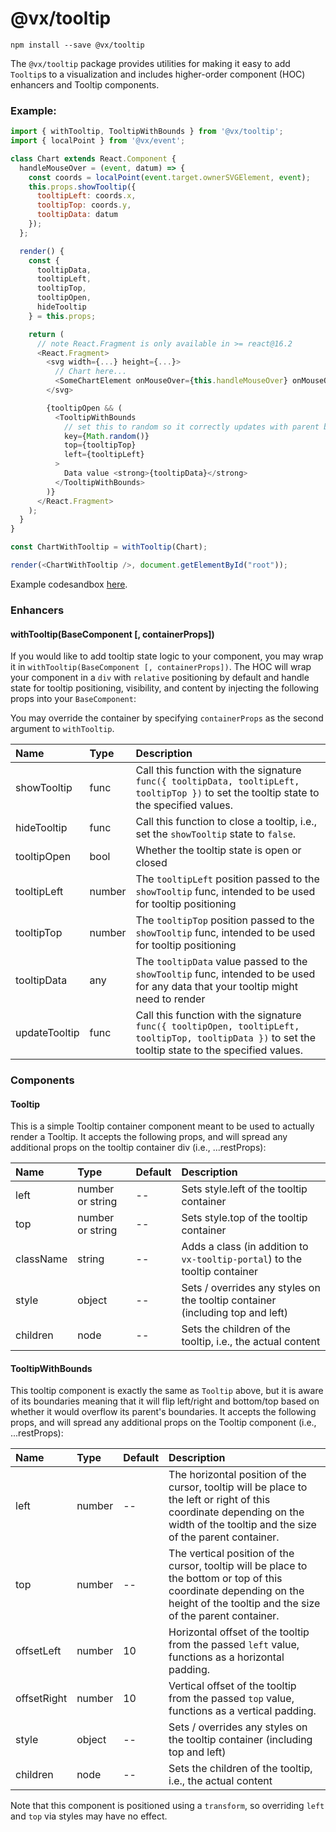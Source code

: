 # @vx/tooltip

```
npm install --save @vx/tooltip
```

The `@vx/tooltip` package provides utilities for making it easy to add `Tooltip`s to a visualization and includes higher-order component (HOC) enhancers and Tooltip components.

### Example:
``` js
import { withTooltip, TooltipWithBounds } from '@vx/tooltip';
import { localPoint } from '@vx/event';

class Chart extends React.Component {
  handleMouseOver = (event, datum) => {
    const coords = localPoint(event.target.ownerSVGElement, event);
    this.props.showTooltip({
      tooltipLeft: coords.x,
      tooltipTop: coords.y,
      tooltipData: datum
    });
  };

  render() {
    const {
      tooltipData,
      tooltipLeft,
      tooltipTop,
      tooltipOpen,
      hideTooltip
    } = this.props;

    return (
      // note React.Fragment is only available in >= react@16.2
      <React.Fragment>
        <svg width={...} height={...}>
          // Chart here...
          <SomeChartElement onMouseOver={this.handleMouseOver} onMouseOut={hideTooltip} />
        </svg>

        {tooltipOpen && (
          <TooltipWithBounds
            // set this to random so it correctly updates with parent bounds
            key={Math.random()}
            top={tooltipTop}
            left={tooltipLeft}
          >
            Data value <strong>{tooltipData}</strong>
          </TooltipWithBounds>
        )}
      </React.Fragment>
    );
  }
}

const ChartWithTooltip = withTooltip(Chart);

render(<ChartWithTooltip />, document.getElementById("root"));
```

Example codesandbox [here](https://codesandbox.io/s/kw02m019mr).

### Enhancers
#### withTooltip(BaseComponent [, containerProps])
If you would like to add tooltip state logic to your component, you may wrap it in `withTooltip(BaseComponent [, containerProps])`.
The HOC will wrap your component in a `div` with `relative` positioning by default and handle state for tooltip positioning, visibility, and content by injecting the following props into your `BaseComponent`:


You may override the container by specifying `containerProps` as the second argument to `withTooltip`.

| Name | Type | Description |
|:---- |:---- |:----------- |
| showTooltip | func | Call this function with the signature `func({ tooltipData, tooltipLeft, tooltipTop })` to set the tooltip state to the specified values.
| hideTooltip | func | Call this function to close a tooltip, i.e., set the `showTooltip` state to `false`.
| tooltipOpen | bool | Whether the tooltip state is open or closed |
| tooltipLeft | number | The `tooltipLeft` position passed to the `showTooltip` func, intended to be used for tooltip positioning |
| tooltipTop | number | The `tooltipTop` position passed to the `showTooltip` func, intended to be used for tooltip positioning |
| tooltipData | any | The `tooltipData` value passed to the `showTooltip` func, intended to be used for any data that your tooltip might need to render |
| updateTooltip | func | Call this function with the signature `func({ tooltipOpen, tooltipLeft, tooltipTop, tooltipData })` to set the tooltip state to the specified values. |


### Components
#### Tooltip
This is a simple Tooltip container component meant to be used to actually render a Tooltip. It accepts the following props, and will spread any additional props on the tooltip container div (i.e., ...restProps):

| Name | Type | Default | Description |
|:---- |:---- |:------- |:----------- |
| left | number or string | -- | Sets style.left of the tooltip container
| top | number or string | -- | Sets style.top of the tooltip container
| className | string | -- | Adds a class (in addition to `vx-tooltip-portal`) to the tooltip container
| style | object | -- | Sets / overrides any styles on the tooltip container (including top and left)
| children | node | -- | Sets the children of the tooltip, i.e., the actual content


#### TooltipWithBounds
This tooltip component is exactly the same as `Tooltip` above, but it is aware of its boundaries meaning that it will flip left/right and bottom/top based on whether it would overflow its parent's boundaries. It accepts the following props, and will spread any additional props on the Tooltip component (i.e., ...restProps):

| Name | Type | Default | Description |
|:---- |:---- |:------- |:----------- |
| left | number | -- | The horizontal position of the cursor, tooltip will be place to the left or right of this coordinate depending on the width of the tooltip and the size of the parent container.
| top | number | -- | The vertical position of the cursor, tooltip will be place to the bottom or top of this coordinate depending on the height of the tooltip and the size of the parent container.
| offsetLeft | number | 10 | Horizontal offset of the tooltip from the passed `left` value, functions as a horizontal padding.
| offsetRight | number | 10 | Vertical offset of the tooltip from the passed `top` value, functions as a vertical padding.
| style | object | -- | Sets / overrides any styles on the tooltip container (including top and left)
| children | node | -- | Sets the children of the tooltip, i.e., the actual content

Note that this component is positioned using a `transform`, so overriding `left` and `top` via styles may have no effect.
